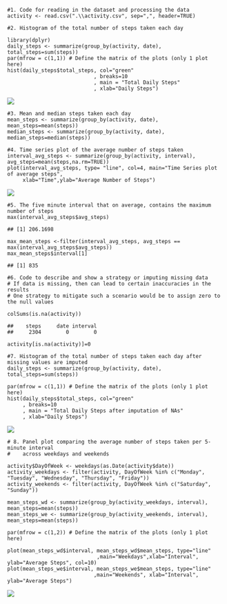     #1. Code for reading in the dataset and processing the data
    activity <- read.csv(".\\activity.csv", sep=",", header=TRUE)

    #2. Histogram of the total number of steps taken each day

    library(dplyr)
    daily_steps <- summarize(group_by(activity, date), total_steps=sum(steps))
    par(mfrow = c(1,1)) # Define the matrix of the plots (only 1 plot here)
    hist(daily_steps$total_steps, col="green"
                                , breaks=10 
                                , main = "Total Daily Steps"
                                , xlab="Daily Steps")  

![](PA1_template_files/figure-markdown_strict/plot-1.png)

    #3. Mean and median steps taken each day
    mean_steps <- summarize(group_by(activity, date), mean_steps=mean(steps))
    median_steps <- summarize(group_by(activity, date), median_steps=median(steps))

    #4. Time series plot of the average number of steps taken
    interval_avg_steps <- summarize(group_by(activity, interval), avg_steps=mean(steps,na.rm=TRUE))
    plot(interval_avg_steps, type= "line", col=4, main="Time Series plot of average steps",
         xlab="Time",ylab="Average Number of Steps")

![](PA1_template_files/figure-markdown_strict/unnamed-chunk-3-1.png)

    #5. The five minute interval that on average, contains the maximum number of steps
    max(interval_avg_steps$avg_steps)

    ## [1] 206.1698

    max_mean_steps <-filter(interval_avg_steps, avg_steps == max(interval_avg_steps$avg_steps))
    max_mean_steps$interval[1]

    ## [1] 835

    #6. Code to describe and show a strategy or imputing missing data
    # If data is missing, then can lead to certain inaccuracies in the results
    # One strategy to mitigate such a scenario would be to assign zero to the null values

    colSums(is.na(activity))

    ##    steps     date interval 
    ##     2304        0        0

    activity[is.na(activity)]=0

    #7. Histogram of the total number of steps taken each day after missing values are imputed
    daily_steps <- summarize(group_by(activity, date), total_steps=sum(steps))

    par(mfrow = c(1,1)) # Define the matrix of the plots (only 1 plot here)
    hist(daily_steps$total_steps, col="green"
         , breaks=10 
         , main = "Total Daily Steps after imputation of NAs"
         , xlab="Daily Steps")  

![](PA1_template_files/figure-markdown_strict/unnamed-chunk-6-1.png)

    # 8. Panel plot comparing the average number of steps taken per 5-minute interval 
    #    across weekdays and weekends

    activity$DayOfWeek <- weekdays(as.Date(activity$date))
    activity_weekdays <- filter(activity, DayOfWeek %in% c("Monday", "Tuesday", "Wednesday", "Thursday", "Friday"))
    activity_weekends <- filter(activity, DayOfWeek %in% c("Saturday", "Sunday"))

    mean_steps_wd <- summarize(group_by(activity_weekdays, interval), mean_steps=mean(steps))
    mean_steps_we <- summarize(group_by(activity_weekends, interval), mean_steps=mean(steps))

    par(mfrow = c(1,2)) # Define the matrix of the plots (only 1 plot here)

    plot(mean_steps_wd$interval, mean_steps_wd$mean_steps, type="line"
                                 ,main="Weekdays",xlab="Interval", ylab="Average Steps", col=10)
    plot(mean_steps_we$interval, mean_steps_we$mean_steps, type="line"
                                ,main="Weekends", xlab="Interval", ylab="Average Steps")

![](PA1_template_files/figure-markdown_strict/unnamed-chunk-7-1.png)
